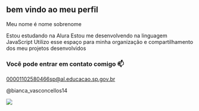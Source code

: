 ## bem vindo ao meu perfil 

Meu nome é nome sobrenome

Estou estudando na Alura
Estou me desenvolvendo na linguagem JavaScript
Utilizo esse espaço para minha organização e compartilhamento dos meu projetos desenvolvidos


### Você pode entrar em contato comigo 📫
00001102580466sp@al.educacao.sp.gov.br

@bianca_vasconcellos14

![](https://media.tenor.com/FhX-tful5GgAAAAM/stich.gif)


